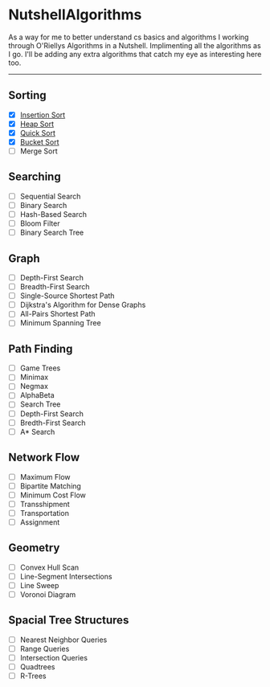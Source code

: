 # NutshellAlgorithms

As a way for me to better understand cs basics and algorithms I working through O'Riellys Algorithms in a Nutshell. Implimenting all the algorithms as I go. I'll be adding any extra algorithms that catch my eye as interesting here too.

---

## Sorting

- [x] [Insertion Sort](https://robertcurry.xyz/blog/Algorithms-part1/)
- [x] [Heap Sort](https://robertcurry.xyz/blog/Algorithms-part2/)
- [x] [Quick Sort](https://robertcurry.xyz/blog/Algorithms-part3/)
- [x] [Bucket Sort](https://robertcurry.xyz/blog/Algorithms-part4/)
- [ ] Merge Sort
  
## Searching

- [ ] Sequential Search
- [ ] Binary Search
- [ ] Hash-Based Search
- [ ] Bloom Filter
- [ ] Binary Search Tree

## Graph

- [ ] Depth-First Search
- [ ] Breadth-First Search
- [ ] Single-Source Shortest Path
- [ ] Dijkstra's Algorithm for Dense Graphs
- [ ] All-Pairs Shortest Path
- [ ] Minimum Spanning Tree

## Path Finding

- [ ] Game Trees
- [ ] Minimax
- [ ] Negmax
- [ ] AlphaBeta
- [ ] Search Tree
- [ ] Depth-First Search
- [ ] Bredth-First Search
- [ ] A* Search

## Network Flow

- [ ] Maximum Flow
- [ ] Bipartite Matching
- [ ] Minimum Cost Flow
- [ ] Transshipment
- [ ] Transportation
- [ ] Assignment

## Geometry

- [ ] Convex Hull Scan
- [ ] Line-Segment Intersections
- [ ] Line Sweep
- [ ] Voronoi Diagram

## Spacial Tree Structures

- [ ] Nearest Neighbor Queries
- [ ] Range Queries
- [ ] Intersection Queries
- [ ] Quadtrees
- [ ] R-Trees
